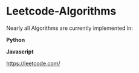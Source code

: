 # Leetcode-Algorithms
Nearly all Algorithms are currently implemented in:

**Python**

**Javascript**

https://leetcode.com/
